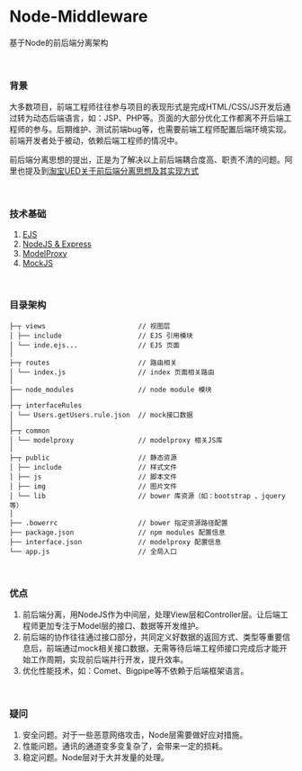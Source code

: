 # Node-Middleware
基于Node的前后端分离架构

<br/>

### 背景
大多数项目，前端工程师往往参与项目的表现形式是完成HTML/CSS/JS开发后通过转为动态后端语言，如：JSP、PHP等。页面的大部分优化工作都离不开后端工程师的参与。后期维护、测试前端bug等，也需要前端工程师配置后端环境实现。前端开发者处于被动，依赖后端工程师的情况中。

前后端分离思想的提出，正是为了解决以上前后端耦合度高、职责不清的问题。阿里也提及到[淘宝UED关于前后端分离思想及其实现方式](http://ued.taobao.org/blog/2014/04/full-stack-development-with-nodejs/)

<br/>

### 技术基础
1. [EJS](http://www.embeddedjs.com/)
2. [NodeJS & Express](https://nodejs.org/)
3. [ModelProxy](https://github.com/carlisliu/modelproxy)
4. [MockJS](http://mockjs.com/)

<br/>

### 目录架构

    ├─┬ views                       // 视图层
    │ ├── include                   // EJS 引用模块
    │ └── inde.ejs...               // EJS 页面  
    │
    ├─┬ routes                      // 路由相关
    │ └── index.js                  // index 页面相关路由
    │
    ├── node_modules                // node module 模块
    │
    ├─┬ interfaceRules
    │ └── Users.getUsers.rule.json  // mock接口数据
    │
    ├─┬ common
    │ └── modelproxy                // modelproxy 相关JS库
    │
    ├─┬ public                      // 静态资源
    │ ├── include                   // 样式文件
    │ ├── js                        // 脚本文件
    │ ├── img                       // 图片文件
    │ └── lib                       // bower 库资源（如：bootstrap 、jquery 等）
    │
    ├── .bowerrc                    // bower 指定资源路径配置
    ├── package.json                // npm modules 配置信息
    ├── interface.json              // modelproxy 配置信息
    └── app.js                      // 全局入口



<br/>

### 优点
1. 前后端分离，用NodeJS作为中间层，处理View层和Controller层。让后端工程师更加专注于Model层的接口、数据等开发维护。
2. 前后端的协作往往通过接口部分，共同定义好数据的返回方式、类型等重要信息后，前端通过mock相关接口数据，无需等待后端工程师接口完成后才能开始工作周期，实现前后端并行开发，提升效率。
3. 优化性能技术，如：Comet、Bigpipe等不依赖于后端框架语言。


<br/>


### 疑问
1. 安全问题。对于一些恶意网络攻击，Node层需要做好应对措施。
2. 性能问题。通讯的通道变多变复杂了，会带来一定的损耗。
3. 稳定问题。Node层对于大并发量的处理。



<br/>


